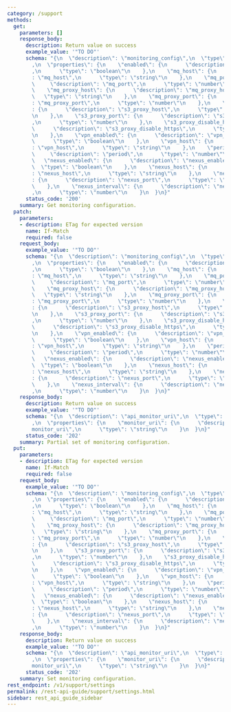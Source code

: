 ```yaml
---
category: /support
methods:
  get:
    parameters: []
    response_body:
      description: Return value on success
      example_value: '"TO DO"'
      schema: "{\n  \"description\": \"monitoring_config\",\n  \"type\": \"object\"\
        ,\n  \"properties\": {\n    \"enabled\": {\n      \"description\": \"enabled\"\
        ,\n      \"type\": \"boolean\"\n    },\n    \"mq_host\": {\n      \"description\"\
        : \"mq_host\",\n      \"type\": \"string\"\n    },\n    \"mq_port\": {\n \
        \     \"description\": \"mq_port\",\n      \"type\": \"number\"\n    },\n\
        \    \"mq_proxy_host\": {\n      \"description\": \"mq_proxy_host\",\n   \
        \   \"type\": \"string\"\n    },\n    \"mq_proxy_port\": {\n      \"description\"\
        : \"mq_proxy_port\",\n      \"type\": \"number\"\n    },\n    \"s3_proxy_host\"\
        : {\n      \"description\": \"s3_proxy_host\",\n      \"type\": \"string\"\
        \n    },\n    \"s3_proxy_port\": {\n      \"description\": \"s3_proxy_port\"\
        ,\n      \"type\": \"number\"\n    },\n    \"s3_proxy_disable_https\": {\n\
        \      \"description\": \"s3_proxy_disable_https\",\n      \"type\": \"boolean\"\
        \n    },\n    \"vpn_enabled\": {\n      \"description\": \"vpn_enabled\",\n\
        \      \"type\": \"boolean\"\n    },\n    \"vpn_host\": {\n      \"description\"\
        : \"vpn_host\",\n      \"type\": \"string\"\n    },\n    \"period\": {\n \
        \     \"description\": \"period\",\n      \"type\": \"number\"\n    },\n \
        \   \"nexus_enabled\": {\n      \"description\": \"nexus_enabled\",\n    \
        \  \"type\": \"boolean\"\n    },\n    \"nexus_host\": {\n      \"description\"\
        : \"nexus_host\",\n      \"type\": \"string\"\n    },\n    \"nexus_port\"\
        : {\n      \"description\": \"nexus_port\",\n      \"type\": \"number\"\n\
        \    },\n    \"nexus_interval\": {\n      \"description\": \"nexus_interval\"\
        ,\n      \"type\": \"number\"\n    }\n  }\n}"
      status_code: '200'
    summary: Get monitoring configuration.
  patch:
    parameters:
    - description: ETag for expected version
      name: If-Match
      required: false
    request_body:
      example_value: '"TO DO"'
      schema: "{\n  \"description\": \"monitoring_config\",\n  \"type\": \"object\"\
        ,\n  \"properties\": {\n    \"enabled\": {\n      \"description\": \"enabled\"\
        ,\n      \"type\": \"boolean\"\n    },\n    \"mq_host\": {\n      \"description\"\
        : \"mq_host\",\n      \"type\": \"string\"\n    },\n    \"mq_port\": {\n \
        \     \"description\": \"mq_port\",\n      \"type\": \"number\"\n    },\n\
        \    \"mq_proxy_host\": {\n      \"description\": \"mq_proxy_host\",\n   \
        \   \"type\": \"string\"\n    },\n    \"mq_proxy_port\": {\n      \"description\"\
        : \"mq_proxy_port\",\n      \"type\": \"number\"\n    },\n    \"s3_proxy_host\"\
        : {\n      \"description\": \"s3_proxy_host\",\n      \"type\": \"string\"\
        \n    },\n    \"s3_proxy_port\": {\n      \"description\": \"s3_proxy_port\"\
        ,\n      \"type\": \"number\"\n    },\n    \"s3_proxy_disable_https\": {\n\
        \      \"description\": \"s3_proxy_disable_https\",\n      \"type\": \"boolean\"\
        \n    },\n    \"vpn_enabled\": {\n      \"description\": \"vpn_enabled\",\n\
        \      \"type\": \"boolean\"\n    },\n    \"vpn_host\": {\n      \"description\"\
        : \"vpn_host\",\n      \"type\": \"string\"\n    },\n    \"period\": {\n \
        \     \"description\": \"period\",\n      \"type\": \"number\"\n    },\n \
        \   \"nexus_enabled\": {\n      \"description\": \"nexus_enabled\",\n    \
        \  \"type\": \"boolean\"\n    },\n    \"nexus_host\": {\n      \"description\"\
        : \"nexus_host\",\n      \"type\": \"string\"\n    },\n    \"nexus_port\"\
        : {\n      \"description\": \"nexus_port\",\n      \"type\": \"number\"\n\
        \    },\n    \"nexus_interval\": {\n      \"description\": \"nexus_interval\"\
        ,\n      \"type\": \"number\"\n    }\n  }\n}"
    response_body:
      description: Return value on success
      example_value: '"TO DO"'
      schema: "{\n  \"description\": \"api_monitor_uri\",\n  \"type\": \"object\"\
        ,\n  \"properties\": {\n    \"monitor_uri\": {\n      \"description\": \"\
        monitor_uri\",\n      \"type\": \"string\"\n    }\n  }\n}"
      status_code: '202'
    summary: Partial set of monitoring configuration.
  put:
    parameters:
    - description: ETag for expected version
      name: If-Match
      required: false
    request_body:
      example_value: '"TO DO"'
      schema: "{\n  \"description\": \"monitoring_config\",\n  \"type\": \"object\"\
        ,\n  \"properties\": {\n    \"enabled\": {\n      \"description\": \"enabled\"\
        ,\n      \"type\": \"boolean\"\n    },\n    \"mq_host\": {\n      \"description\"\
        : \"mq_host\",\n      \"type\": \"string\"\n    },\n    \"mq_port\": {\n \
        \     \"description\": \"mq_port\",\n      \"type\": \"number\"\n    },\n\
        \    \"mq_proxy_host\": {\n      \"description\": \"mq_proxy_host\",\n   \
        \   \"type\": \"string\"\n    },\n    \"mq_proxy_port\": {\n      \"description\"\
        : \"mq_proxy_port\",\n      \"type\": \"number\"\n    },\n    \"s3_proxy_host\"\
        : {\n      \"description\": \"s3_proxy_host\",\n      \"type\": \"string\"\
        \n    },\n    \"s3_proxy_port\": {\n      \"description\": \"s3_proxy_port\"\
        ,\n      \"type\": \"number\"\n    },\n    \"s3_proxy_disable_https\": {\n\
        \      \"description\": \"s3_proxy_disable_https\",\n      \"type\": \"boolean\"\
        \n    },\n    \"vpn_enabled\": {\n      \"description\": \"vpn_enabled\",\n\
        \      \"type\": \"boolean\"\n    },\n    \"vpn_host\": {\n      \"description\"\
        : \"vpn_host\",\n      \"type\": \"string\"\n    },\n    \"period\": {\n \
        \     \"description\": \"period\",\n      \"type\": \"number\"\n    },\n \
        \   \"nexus_enabled\": {\n      \"description\": \"nexus_enabled\",\n    \
        \  \"type\": \"boolean\"\n    },\n    \"nexus_host\": {\n      \"description\"\
        : \"nexus_host\",\n      \"type\": \"string\"\n    },\n    \"nexus_port\"\
        : {\n      \"description\": \"nexus_port\",\n      \"type\": \"number\"\n\
        \    },\n    \"nexus_interval\": {\n      \"description\": \"nexus_interval\"\
        ,\n      \"type\": \"number\"\n    }\n  }\n}"
    response_body:
      description: Return value on success
      example_value: '"TO DO"'
      schema: "{\n  \"description\": \"api_monitor_uri\",\n  \"type\": \"object\"\
        ,\n  \"properties\": {\n    \"monitor_uri\": {\n      \"description\": \"\
        monitor_uri\",\n      \"type\": \"string\"\n    }\n  }\n}"
      status_code: '202'
    summary: Set monitoring configuration.
rest_endpoint: /v1/support/settings
permalink: /rest-api-guide/support/settings.html
sidebar: rest_api_guide_sidebar
---
```

